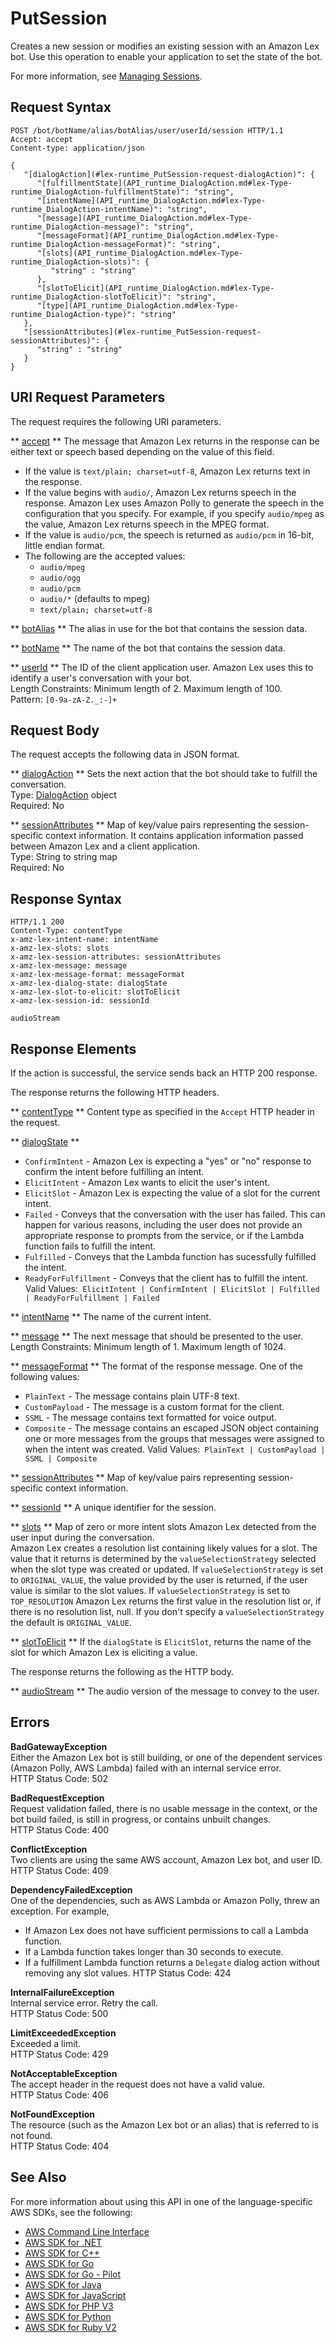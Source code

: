 # PutSession<a name="API_runtime_PutSession"></a>

Creates a new session or modifies an existing session with an Amazon Lex bot\. Use this operation to enable your application to set the state of the bot\.

For more information, see [Managing Sessions](https://docs.aws.amazon.com/lex/latest/dg/how-session-api.html)\.

## Request Syntax<a name="API_runtime_PutSession_RequestSyntax"></a>

```
POST /bot/botName/alias/botAlias/user/userId/session HTTP/1.1
Accept: accept
Content-type: application/json

{
   "[dialogAction](#lex-runtime_PutSession-request-dialogAction)": { 
      "[fulfillmentState](API_runtime_DialogAction.md#lex-Type-runtime_DialogAction-fulfillmentState)": "string",
      "[intentName](API_runtime_DialogAction.md#lex-Type-runtime_DialogAction-intentName)": "string",
      "[message](API_runtime_DialogAction.md#lex-Type-runtime_DialogAction-message)": "string",
      "[messageFormat](API_runtime_DialogAction.md#lex-Type-runtime_DialogAction-messageFormat)": "string",
      "[slots](API_runtime_DialogAction.md#lex-Type-runtime_DialogAction-slots)": { 
         "string" : "string" 
      },
      "[slotToElicit](API_runtime_DialogAction.md#lex-Type-runtime_DialogAction-slotToElicit)": "string",
      "[type](API_runtime_DialogAction.md#lex-Type-runtime_DialogAction-type)": "string"
   },
   "[sessionAttributes](#lex-runtime_PutSession-request-sessionAttributes)": { 
      "string" : "string" 
   }
}
```

## URI Request Parameters<a name="API_runtime_PutSession_RequestParameters"></a>

The request requires the following URI parameters\.

 ** [accept](#API_runtime_PutSession_RequestSyntax) **   <a name="lex-runtime_PutSession-request-accept"></a>
The message that Amazon Lex returns in the response can be either text or speech based depending on the value of this field\.  
+ If the value is `text/plain; charset=utf-8`, Amazon Lex returns text in the response\.
+ If the value begins with `audio/`, Amazon Lex returns speech in the response\. Amazon Lex uses Amazon Polly to generate the speech in the configuration that you specify\. For example, if you specify `audio/mpeg` as the value, Amazon Lex returns speech in the MPEG format\.
+ If the value is `audio/pcm`, the speech is returned as `audio/pcm` in 16\-bit, little endian format\.
+ The following are the accepted values:
  +  `audio/mpeg` 
  +  `audio/ogg` 
  +  `audio/pcm` 
  +  `audio/*` \(defaults to mpeg\)
  +  `text/plain; charset=utf-8` 

 ** [botAlias](#API_runtime_PutSession_RequestSyntax) **   <a name="lex-runtime_PutSession-request-botAlias"></a>
The alias in use for the bot that contains the session data\.

 ** [botName](#API_runtime_PutSession_RequestSyntax) **   <a name="lex-runtime_PutSession-request-botName"></a>
The name of the bot that contains the session data\.

 ** [userId](#API_runtime_PutSession_RequestSyntax) **   <a name="lex-runtime_PutSession-request-userId"></a>
The ID of the client application user\. Amazon Lex uses this to identify a user's conversation with your bot\.   
Length Constraints: Minimum length of 2\. Maximum length of 100\.  
Pattern: `[0-9a-zA-Z._:-]+` 

## Request Body<a name="API_runtime_PutSession_RequestBody"></a>

The request accepts the following data in JSON format\.

 ** [dialogAction](#API_runtime_PutSession_RequestSyntax) **   <a name="lex-runtime_PutSession-request-dialogAction"></a>
Sets the next action that the bot should take to fulfill the conversation\.  
Type: [DialogAction](API_runtime_DialogAction.md) object  
Required: No

 ** [sessionAttributes](#API_runtime_PutSession_RequestSyntax) **   <a name="lex-runtime_PutSession-request-sessionAttributes"></a>
Map of key/value pairs representing the session\-specific context information\. It contains application information passed between Amazon Lex and a client application\.  
Type: String to string map  
Required: No

## Response Syntax<a name="API_runtime_PutSession_ResponseSyntax"></a>

```
HTTP/1.1 200
Content-Type: contentType
x-amz-lex-intent-name: intentName
x-amz-lex-slots: slots
x-amz-lex-session-attributes: sessionAttributes
x-amz-lex-message: message
x-amz-lex-message-format: messageFormat
x-amz-lex-dialog-state: dialogState
x-amz-lex-slot-to-elicit: slotToElicit
x-amz-lex-session-id: sessionId

audioStream
```

## Response Elements<a name="API_runtime_PutSession_ResponseElements"></a>

If the action is successful, the service sends back an HTTP 200 response\.

The response returns the following HTTP headers\.

 ** [contentType](#API_runtime_PutSession_ResponseSyntax) **   <a name="lex-runtime_PutSession-response-contentType"></a>
Content type as specified in the `Accept` HTTP header in the request\.

 ** [dialogState](#API_runtime_PutSession_ResponseSyntax) **   <a name="lex-runtime_PutSession-response-dialogState"></a>
+  `ConfirmIntent` \- Amazon Lex is expecting a "yes" or "no" response to confirm the intent before fulfilling an intent\.
+  `ElicitIntent` \- Amazon Lex wants to elicit the user's intent\.
+  `ElicitSlot` \- Amazon Lex is expecting the value of a slot for the current intent\.
+  `Failed` \- Conveys that the conversation with the user has failed\. This can happen for various reasons, including the user does not provide an appropriate response to prompts from the service, or if the Lambda function fails to fulfill the intent\.
+  `Fulfilled` \- Conveys that the Lambda function has sucessfully fulfilled the intent\.
+  `ReadyForFulfillment` \- Conveys that the client has to fulfill the intent\.
Valid Values:` ElicitIntent | ConfirmIntent | ElicitSlot | Fulfilled | ReadyForFulfillment | Failed` 

 ** [intentName](#API_runtime_PutSession_ResponseSyntax) **   <a name="lex-runtime_PutSession-response-intentName"></a>
The name of the current intent\.

 ** [message](#API_runtime_PutSession_ResponseSyntax) **   <a name="lex-runtime_PutSession-response-message"></a>
The next message that should be presented to the user\.  
Length Constraints: Minimum length of 1\. Maximum length of 1024\.

 ** [messageFormat](#API_runtime_PutSession_ResponseSyntax) **   <a name="lex-runtime_PutSession-response-messageFormat"></a>
The format of the response message\. One of the following values:  
+  `PlainText` \- The message contains plain UTF\-8 text\.
+  `CustomPayload` \- The message is a custom format for the client\.
+  `SSML` \- The message contains text formatted for voice output\.
+  `Composite` \- The message contains an escaped JSON object containing one or more messages from the groups that messages were assigned to when the intent was created\.
Valid Values:` PlainText | CustomPayload | SSML | Composite` 

 ** [sessionAttributes](#API_runtime_PutSession_ResponseSyntax) **   <a name="lex-runtime_PutSession-response-sessionAttributes"></a>
Map of key/value pairs representing session\-specific context information\.

 ** [sessionId](#API_runtime_PutSession_ResponseSyntax) **   <a name="lex-runtime_PutSession-response-sessionId"></a>
A unique identifier for the session\.

 ** [slots](#API_runtime_PutSession_ResponseSyntax) **   <a name="lex-runtime_PutSession-response-slots"></a>
Map of zero or more intent slots Amazon Lex detected from the user input during the conversation\.  
Amazon Lex creates a resolution list containing likely values for a slot\. The value that it returns is determined by the `valueSelectionStrategy` selected when the slot type was created or updated\. If `valueSelectionStrategy` is set to `ORIGINAL_VALUE`, the value provided by the user is returned, if the user value is similar to the slot values\. If `valueSelectionStrategy` is set to `TOP_RESOLUTION` Amazon Lex returns the first value in the resolution list or, if there is no resolution list, null\. If you don't specify a `valueSelectionStrategy` the default is `ORIGINAL_VALUE`\. 

 ** [slotToElicit](#API_runtime_PutSession_ResponseSyntax) **   <a name="lex-runtime_PutSession-response-slotToElicit"></a>
If the `dialogState` is `ElicitSlot`, returns the name of the slot for which Amazon Lex is eliciting a value\.

The response returns the following as the HTTP body\.

 ** [audioStream](#API_runtime_PutSession_ResponseSyntax) **   <a name="lex-runtime_PutSession-response-audioStream"></a>
The audio version of the message to convey to the user\.

## Errors<a name="API_runtime_PutSession_Errors"></a>

 **BadGatewayException**   
Either the Amazon Lex bot is still building, or one of the dependent services \(Amazon Polly, AWS Lambda\) failed with an internal service error\.  
HTTP Status Code: 502

 **BadRequestException**   
 Request validation failed, there is no usable message in the context, or the bot build failed, is still in progress, or contains unbuilt changes\.   
HTTP Status Code: 400

 **ConflictException**   
 Two clients are using the same AWS account, Amazon Lex bot, and user ID\.   
HTTP Status Code: 409

 **DependencyFailedException**   
 One of the dependencies, such as AWS Lambda or Amazon Polly, threw an exception\. For example,   
+ If Amazon Lex does not have sufficient permissions to call a Lambda function\.
+ If a Lambda function takes longer than 30 seconds to execute\.
+ If a fulfillment Lambda function returns a `Delegate` dialog action without removing any slot values\.
HTTP Status Code: 424

 **InternalFailureException**   
Internal service error\. Retry the call\.  
HTTP Status Code: 500

 **LimitExceededException**   
Exceeded a limit\.  
HTTP Status Code: 429

 **NotAcceptableException**   
The accept header in the request does not have a valid value\.  
HTTP Status Code: 406

 **NotFoundException**   
The resource \(such as the Amazon Lex bot or an alias\) that is referred to is not found\.  
HTTP Status Code: 404

## See Also<a name="API_runtime_PutSession_SeeAlso"></a>

For more information about using this API in one of the language\-specific AWS SDKs, see the following:
+  [AWS Command Line Interface](https://docs.aws.amazon.com/goto/aws-cli/runtime.lex-2016-11-28/PutSession) 
+  [AWS SDK for \.NET](https://docs.aws.amazon.com/goto/DotNetSDKV3/runtime.lex-2016-11-28/PutSession) 
+  [AWS SDK for C\+\+](https://docs.aws.amazon.com/goto/SdkForCpp/runtime.lex-2016-11-28/PutSession) 
+  [AWS SDK for Go](https://docs.aws.amazon.com/goto/SdkForGoV1/runtime.lex-2016-11-28/PutSession) 
+  [AWS SDK for Go \- Pilot](https://docs.aws.amazon.com/goto/SdkForGoPilot/runtime.lex-2016-11-28/PutSession) 
+  [AWS SDK for Java](https://docs.aws.amazon.com/goto/SdkForJava/runtime.lex-2016-11-28/PutSession) 
+  [AWS SDK for JavaScript](https://docs.aws.amazon.com/goto/AWSJavaScriptSDK/runtime.lex-2016-11-28/PutSession) 
+  [AWS SDK for PHP V3](https://docs.aws.amazon.com/goto/SdkForPHPV3/runtime.lex-2016-11-28/PutSession) 
+  [AWS SDK for Python](https://docs.aws.amazon.com/goto/boto3/runtime.lex-2016-11-28/PutSession) 
+  [AWS SDK for Ruby V2](https://docs.aws.amazon.com/goto/SdkForRubyV2/runtime.lex-2016-11-28/PutSession) 